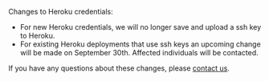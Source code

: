 Changes to Heroku credentials:

* For new Heroku credentials, we will no longer save and upload a ssh key to Heroku.
* For existing Heroku deployments that use ssh keys an upcoming change will be made on September 30th. Affected individuals will be contacted.

If you have any questions about these changes, please [contact us](https://snap-ci.com/contact-us).
